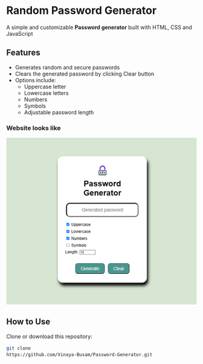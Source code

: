 # Random Password Generator
A simple and customizable **Password generator** built with HTML, CSS and JavaScript
## Features
- Generates random and secure passwords
- Clears the generated password by clicking Clear button
- Options include:
  - Uppercase letter
  - Lowercase letters
  - Numbers
  - Symbols
  - Adjustable password length
### Website looks like
![passwordgenerator](Homepage.png)
## How to Use
Clone or download this repository:
```bash
git clone
https://github.com/Vinaya-Busam/Password-Generator.git
```
